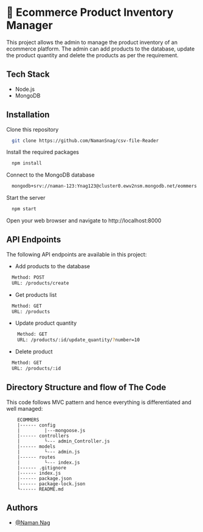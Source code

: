 
# 🛒 Ecommerce Product Inventory Manager
This project allows the admin to manage the product inventory of an ecommerce platform. The admin can add products to the database, update the product quantity and delete the products as per the requirement.


## Tech Stack

- Node.js
- MongoDB


## Installation

Clone this repository
```bash
  git clone https://github.com/NamanSnag/csv-file-Reader
```

Install the required packages

```bash
  npm install
```
Connect to the MongoDB database
```bash
  mongodb+srv://naman-123:Ynag123@cluster0.ewv2nsm.mongodb.net/eommers
```

Start the server

```bash
  npm start
```

Open your web browser and navigate to http://localhost:8000

## API Endpoints

The following API endpoints are available in this project:

- Add products to the database
```bash
  Method: POST
  URL: /products/create
```
- Get products list
```bash
  Method: GET
  URL: /products
```
- Update product quantity
```bash
    Method: GET
    URL: /products/:id/update_quantity/?number=10
```
- Delete product
```bash
  Method: GET
  URL: /products/:id
```
## Directory Structure and flow of The Code
This code follows MVC pattern and hence everything is differentiated and well managed:

        ECOMMERS
        |------ config
        |         |---mongoose.js
        |------ controllers
        |         └--- admin_Controller.js
        |------ models
        |         └--- admin.js
        |------ routes
        |         └--- index.js
        |------ .gitignore
        |------ index.js
        |------ package.json
        |------ package-lock.json
        └------ README.md


## Authors

- [@Naman Nag](https://github.com/NamanSnag/EcommersApis)

